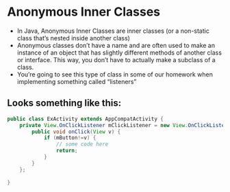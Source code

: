 # Anonymous Inner Classes
- In Java, Anonymous Inner Classes are inner classes (or a non-static class that’s nested inside another class)
- Anonymous classes don’t have a name and are often used to make an instance of an object that has slightly different methods of another class or interface. This way, you don’t have to actually make a subclass of a class.
- You’re going to see this type of class in some of our homework when implementing something called “listeners”

## Looks something like this:
```java
public class ExActivity extends AppCompatActivity {
	private View.OnClickListener mClickListener = new View.OnClickListener() {
		public void onClick(View v) {
			if (mButton!=v) {
				// some code here
				return;
			}
		}
	};
	
}
```

